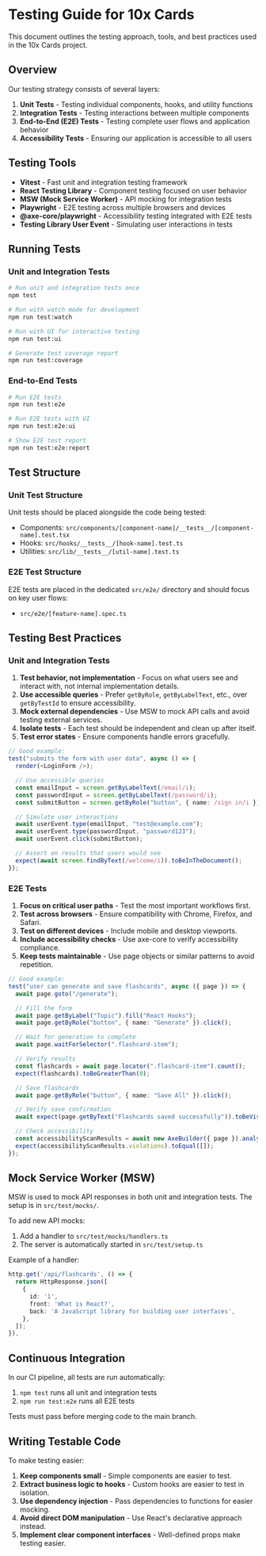# Testing Guide for 10x Cards

This document outlines the testing approach, tools, and best practices used in the 10x Cards project.

## Overview

Our testing strategy consists of several layers:

1. **Unit Tests** - Testing individual components, hooks, and utility functions
2. **Integration Tests** - Testing interactions between multiple components
3. **End-to-End (E2E) Tests** - Testing complete user flows and application behavior
4. **Accessibility Tests** - Ensuring our application is accessible to all users

## Testing Tools

- **Vitest** - Fast unit and integration testing framework
- **React Testing Library** - Component testing focused on user behavior
- **MSW (Mock Service Worker)** - API mocking for integration tests
- **Playwright** - E2E testing across multiple browsers and devices
- **@axe-core/playwright** - Accessibility testing integrated with E2E tests
- **Testing Library User Event** - Simulating user interactions in tests

## Running Tests

### Unit and Integration Tests

```bash
# Run unit and integration tests once
npm test

# Run with watch mode for development
npm run test:watch

# Run with UI for interactive testing
npm run test:ui

# Generate test coverage report
npm run test:coverage
```

### End-to-End Tests

```bash
# Run E2E tests
npm run test:e2e

# Run E2E tests with UI
npm run test:e2e:ui

# Show E2E test report
npm run test:e2e:report
```

## Test Structure

### Unit Test Structure

Unit tests should be placed alongside the code being tested:

- Components: `src/components/[component-name]/__tests__/[component-name].test.tsx`
- Hooks: `src/hooks/__tests__/[hook-name].test.ts`
- Utilities: `src/lib/__tests__/[util-name].test.ts`

### E2E Test Structure

E2E tests are placed in the dedicated `src/e2e/` directory and should focus on key user flows:

- `src/e2e/[feature-name].spec.ts`

## Testing Best Practices

### Unit and Integration Tests

1. **Test behavior, not implementation** - Focus on what users see and interact with, not internal implementation details.
2. **Use accessible queries** - Prefer `getByRole`, `getByLabelText`, etc., over `getByTestId` to ensure accessibility.
3. **Mock external dependencies** - Use MSW to mock API calls and avoid testing external services.
4. **Isolate tests** - Each test should be independent and clean up after itself.
5. **Test error states** - Ensure components handle errors gracefully.

```typescript
// Good example:
test("submits the form with user data", async () => {
  render(<LoginForm />);

  // Use accessible queries
  const emailInput = screen.getByLabelText(/email/i);
  const passwordInput = screen.getByLabelText(/password/i);
  const submitButton = screen.getByRole("button", { name: /sign in/i });

  // Simulate user interactions
  await userEvent.type(emailInput, "test@example.com");
  await userEvent.type(passwordInput, "password123");
  await userEvent.click(submitButton);

  // Assert on results that users would see
  expect(await screen.findByText(/welcome/i)).toBeInTheDocument();
});
```

### E2E Tests

1. **Focus on critical user paths** - Test the most important workflows first.
2. **Test across browsers** - Ensure compatibility with Chrome, Firefox, and Safari.
3. **Test on different devices** - Include mobile and desktop viewports.
4. **Include accessibility checks** - Use axe-core to verify accessibility compliance.
5. **Keep tests maintainable** - Use page objects or similar patterns to avoid repetition.

```typescript
// Good example:
test("user can generate and save flashcards", async ({ page }) => {
  await page.goto("/generate");

  // Fill the form
  await page.getByLabel("Topic").fill("React Hooks");
  await page.getByRole("button", { name: "Generate" }).click();

  // Wait for generation to complete
  await page.waitForSelector(".flashcard-item");

  // Verify results
  const flashcards = await page.locator(".flashcard-item").count();
  expect(flashcards).toBeGreaterThan(0);

  // Save flashcards
  await page.getByRole("button", { name: "Save All" }).click();

  // Verify save confirmation
  await expect(page.getByText("Flashcards saved successfully")).toBeVisible();

  // Check accessibility
  const accessibilityScanResults = await new AxeBuilder({ page }).analyze();
  expect(accessibilityScanResults.violations).toEqual([]);
});
```

## Mock Service Worker (MSW)

MSW is used to mock API responses in both unit and integration tests. The setup is in `src/test/mocks/`.

To add new API mocks:

1. Add a handler to `src/test/mocks/handlers.ts`
2. The server is automatically started in `src/test/setup.ts`

Example of a handler:

```typescript
http.get('/api/flashcards', () => {
  return HttpResponse.json([
    {
      id: '1',
      front: 'What is React?',
      back: 'A JavaScript library for building user interfaces',
    },
  ]);
}),
```

## Continuous Integration

In our CI pipeline, all tests are run automatically:

1. `npm test` runs all unit and integration tests
2. `npm run test:e2e` runs all E2E tests

Tests must pass before merging code to the main branch.

## Writing Testable Code

To make testing easier:

1. **Keep components small** - Simple components are easier to test.
2. **Extract business logic to hooks** - Custom hooks are easier to test in isolation.
3. **Use dependency injection** - Pass dependencies to functions for easier mocking.
4. **Avoid direct DOM manipulation** - Use React's declarative approach instead.
5. **Implement clear component interfaces** - Well-defined props make testing easier.
